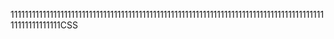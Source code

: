 111111111111111111111111111111111111111111111111111111111111111111111111111111111111111111111111111111CSS


